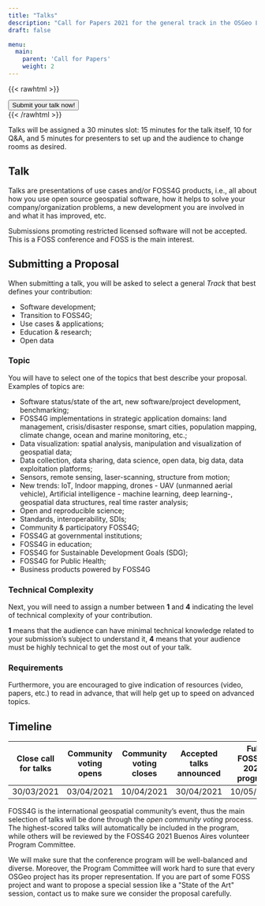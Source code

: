 ```yaml
---
title: "Talks"
description: "Call for Papers 2021 for the general track in the OSGeo Location FOSS event"
draft: false

menu:
  main:
    parent: 'Call for Papers'
    weight: 2
---
```



{{< rawhtml >}}
        <div class="col d-flex justify-content-center">
          <a style="btn btn-primary mb-3" href="https://callforpapers.2021.foss4g.org/foss4g2021/cfp">
            <button type="button" name="button" class="btn btn-primary rounded-pill px-5 py-2 mb-5">
              Submit your talk now!
            </button>
          </a>
        </div>
{{< /rawhtml >}}


Talks will be assigned a 30 minutes slot: 15 minutes for the talk itself, 10 for Q&A, and 5 minutes for presenters to set up and the audience to change rooms as desired.

## Talk

Talks are presentations of use cases and/or FOSS4G products, i.e., all about how you use open source geospatial software, how it helps to solve your company/organization problems, a new development you are involved in and what it has improved, etc.

Submissions promoting restricted licensed software will not be accepted. This is a FOSS conference and FOSS is the main interest.

## Submitting a Proposal

When submitting a talk, you will be asked to select a general _Track_ that best defines your contribution:

- Software development;
- Transition to FOSS4G;
- Use cases & applications;
- Education & research;
- Open data

### Topic

You will have to select one of the topics that best describe your proposal. Examples of topics are:

- Software status/state of the art, new software/project development, benchmarking;
- FOSS4G implementations in strategic application domains: land management, crisis/disaster response, smart cities, population mapping, climate change, ocean and marine monitoring, etc.;
- Data visualization: spatial analysis, manipulation and visualization of geospatial data;
- Data collection, data sharing, data science, open data, big data, data exploitation platforms;
- Sensors, remote sensing, laser-scanning, structure from motion;
- New trends: IoT, Indoor mapping, drones - UAV (unmanned aerial vehicle), Artificial intelligence - machine learning, deep learning-, geospatial data structures, real time raster analysis;
- Open and reproducible science;
- Standards, interoperability, SDIs;
- Community & participatory FOSS4G;
- FOSS4G at governmental institutions;
- FOSS4G in education;
- FOSS4G for Sustainable Development Goals (SDG);
- FOSS4G for Public Health;
- Business products powered by FOSS4G

### Technical Complexity

Next, you will need to assign a number between **1** and **4** indicating the level of technical complexity of your contribution. 

**1** means that the audience can have minimal technical knowledge related to your submission’s subject to understand it, **4** means that your audience must be highly technical to get the most out of your talk. 

### Requirements

Furthermore, you are encouraged to give indication of resources (video, papers, etc.) to read in advance, that will help get up to speed on advanced topics. 
 
## Timeline

|Close call for talks | Community voting opens | Community voting closes | Accepted talks announced	| Full FOSS4G 2021 program |
|--------------|---------------|---------------|-------------|-------------|
| 30/03/2021 |  03/04/2021 | 10/04/2021 | 30/04/2021 | 10/05/2021 |

FOSS4G is the international geospatial community’s event, thus the main selection of talks will be done through the *open community voting* process. The highest-scored talks will automatically be included in the program, while others will be reviewed by the FOSS4G 2021 Buenos Aires volunteer Program Committee.

We will make sure that the conference program will be well-balanced and diverse. Moreover, the Program Committee will work hard to sure that every OSGeo project has its proper representation. If you are part of some FOSS project and want to propose a special session like a "State of the Art" session, contact us to make sure we consider the proposal carefully.


